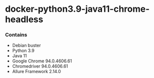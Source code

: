 # docker-python3.9-java11-chrome-headless

### Contains
- Debian buster
- Python 3.9
- Java 11
- Google Chrome 94.0.4606.61
- Chromedriver 94.0.4606.61
- Allure Framework 2.14.0
